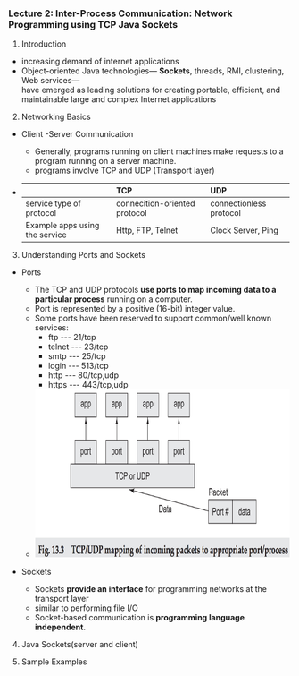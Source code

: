 ### Lecture 2: Inter-Process Communication: Network Programming using TCP Java Sockets

1. Introduction
+ increasing demand of internet applications
+ Object-oriented Java technologies— **Sockets**, threads, RMI, clustering, Web services—  
have emerged as leading solutions for creating portable, efficient, and   
maintainable large and complex Internet applications


2. Networking Basics
+ Client -Server Communication
  - Generally, programs running on client machines make requests to a program running on a server machine. 
  - programs involve TCP and UDP (Transport layer)
  
+ | |TCP|UDP|
  |---|---|---|
  |service type of protocol |connecition-oriented protocol| connectionless protocol|
  |Example apps using the service|Http, FTP, Telnet| Clock Server, Ping|
  
  
3. Understanding Ports and Sockets
+ Ports
  - The TCP and UDP protocols **use ports to map incoming data to a particular process** running on a
computer. 
  - Port is represented by a positive (16-bit) integer value. 
  - Some ports have been reserved to support common/well known services:
    - ftp ---  21/tcp 
    - telnet ---  23/tcp
    - smtp --- 25/tcp
    - login --- 513/tcp
    - http --- 80/tcp,udp
    - https --- 443/tcp,udp
  - <img src="https://github.com/Fannibals/S2/blob/master/pic/port.png" height = 300, width = 600>
  
  
+ Sockets
  - Sockets **provide an interface** for programming networks at the transport layer
  - similar to performing file I/O
  - Socket-based communication is **programming language independent**.


4. Java Sockets(server and client)

5. Sample Examples
